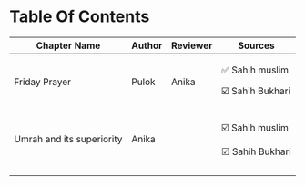 # Table Of Contents



| Chapter Name              | Author | Reviewer | Sources                                       |
| ------------------------- | ------ | -------- | --------------------------------------------- |
| Friday Prayer             | Pulok  | Anika    | <p>✅ Sahih muslim</p><p>☑️ Sahih Bukhari </p> |
| Umrah and its superiority | Anika  |          | <p>☑️ Sahih muslim</p><p>☑ Sahih Bukhari </p> |
|                           |        |          |                                               |
|                           |        |          |                                               |

